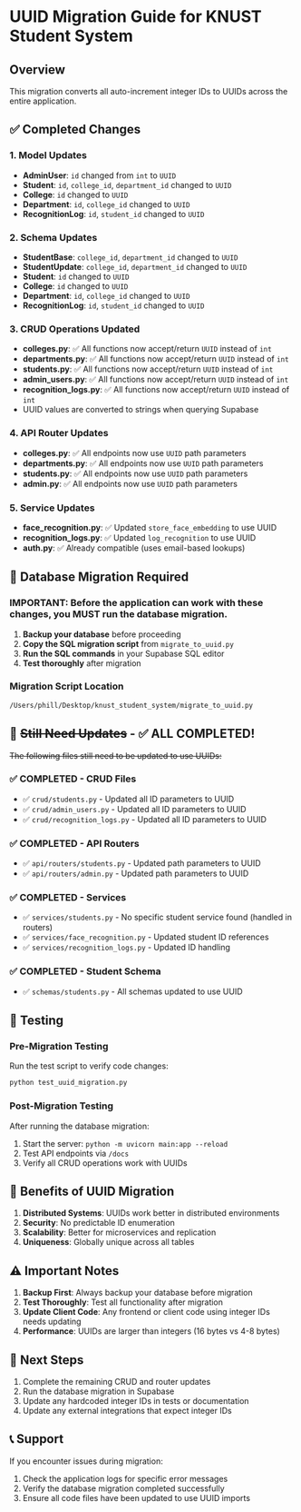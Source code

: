 # UUID Migration Guide for KNUST Student System

## Overview
This migration converts all auto-increment integer IDs to UUIDs across the entire application.

## ✅ Completed Changes

### 1. Model Updates
- **AdminUser**: `id` changed from `int` to `UUID`
- **Student**: `id`, `college_id`, `department_id` changed to `UUID`
- **College**: `id` changed to `UUID`
- **Department**: `id`, `college_id` changed to `UUID`
- **RecognitionLog**: `id`, `student_id` changed to `UUID`

### 2. Schema Updates
- **StudentBase**: `college_id`, `department_id` changed to `UUID`
- **StudentUpdate**: `college_id`, `department_id` changed to `UUID`
- **Student**: `id` changed to `UUID`
- **College**: `id` changed to `UUID`
- **Department**: `id`, `college_id` changed to `UUID`
- **RecognitionLog**: `id`, `student_id` changed to `UUID`

### 3. CRUD Operations Updated
- **colleges.py**: ✅ All functions now accept/return `UUID` instead of `int`
- **departments.py**: ✅ All functions now accept/return `UUID` instead of `int`
- **students.py**: ✅ All functions now accept/return `UUID` instead of `int`
- **admin_users.py**: ✅ All functions now accept/return `UUID` instead of `int`
- **recognition_logs.py**: ✅ All functions now accept/return `UUID` instead of `int`
- UUID values are converted to strings when querying Supabase

### 4. API Router Updates
- **colleges.py**: ✅ All endpoints now use `UUID` path parameters
- **departments.py**: ✅ All endpoints now use `UUID` path parameters
- **students.py**: ✅ All endpoints now use `UUID` path parameters
- **admin.py**: ✅ All endpoints now use `UUID` path parameters

### 5. Service Updates
- **face_recognition.py**: ✅ Updated `store_face_embedding` to use UUID
- **recognition_logs.py**: ✅ Updated `log_recognition` to use UUID
- **auth.py**: ✅ Already compatible (uses email-based lookups)

## 🔄 Database Migration Required

### **IMPORTANT**: Before the application can work with these changes, you MUST run the database migration.

1. **Backup your database** before proceeding
2. **Copy the SQL migration script** from `migrate_to_uuid.py`
3. **Run the SQL commands** in your Supabase SQL editor
4. **Test thoroughly** after migration

### Migration Script Location
```bash
/Users/phill/Desktop/knust_student_system/migrate_to_uuid.py
```

## 🚫 ~~Still Need Updates~~ - ✅ ALL COMPLETED!

~~The following files still need to be updated to use UUIDs:~~

### ✅ COMPLETED - CRUD Files
- ✅ `crud/students.py` - Updated all ID parameters to UUID
- ✅ `crud/admin_users.py` - Updated all ID parameters to UUID  
- ✅ `crud/recognition_logs.py` - Updated all ID parameters to UUID

### ✅ COMPLETED - API Routers
- ✅ `api/routers/students.py` - Updated path parameters to UUID
- ✅ `api/routers/admin.py` - Updated path parameters to UUID

### ✅ COMPLETED - Services
- ✅ `services/students.py` - No specific student service found (handled in routers)
- ✅ `services/face_recognition.py` - Updated student ID references
- ✅ `services/recognition_logs.py` - Updated ID handling

### ✅ COMPLETED - Student Schema
- ✅ `schemas/students.py` - All schemas updated to use UUID

## 🧪 Testing

### Pre-Migration Testing
Run the test script to verify code changes:
```bash
python test_uuid_migration.py
```

### Post-Migration Testing
After running the database migration:
1. Start the server: `python -m uvicorn main:app --reload`
2. Test API endpoints via `/docs`
3. Verify all CRUD operations work with UUIDs

## 📝 Benefits of UUID Migration

1. **Distributed Systems**: UUIDs work better in distributed environments
2. **Security**: No predictable ID enumeration
3. **Scalability**: Better for microservices and replication
4. **Uniqueness**: Globally unique across all tables

## ⚠️ Important Notes

1. **Backup First**: Always backup your database before migration
2. **Test Thoroughly**: Test all functionality after migration
3. **Update Client Code**: Any frontend or client code using integer IDs needs updating
4. **Performance**: UUIDs are larger than integers (16 bytes vs 4-8 bytes)

## 🔧 Next Steps

1. Complete the remaining CRUD and router updates
2. Run the database migration in Supabase
3. Update any hardcoded integer IDs in tests or documentation
4. Update any external integrations that expect integer IDs

## 📞 Support

If you encounter issues during migration:
1. Check the application logs for specific error messages
2. Verify the database migration completed successfully
3. Ensure all code files have been updated to use UUID imports
